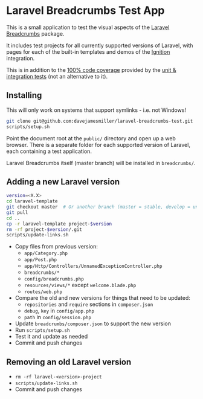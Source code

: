 # Laravel Breadcrumbs Test App

This is a small application to test the visual aspects of the [Laravel Breadcrumbs](https://github.com/davejamesmiller/laravel-breadcrumbs) package.

It includes test projects for all currently supported versions of Laravel, with pages for each of the built-in templates and demos of the [Ignition](https://github.com/facade/ignition) integration.

This is in addition to the [100% code coverage](https://coveralls.io/github/davejamesmiller/laravel-breadcrumbs?branch=master) provided by the [unit & integration tests](https://github.com/davejamesmiller/laravel-breadcrumbs/tree/master/tests) (not an alternative to it).

## Installing

This will only work on systems that support symlinks - i.e. not Windows!

```bash
git clone git@github.com:davejamesmiller/laravel-breadcrumbs-test.git
scripts/setup.sh
```

Point the document root at the `public/` directory and open up a web browser. There is a separate folder for each supported version of Laravel, each containing a test application.

Laravel Breadcrumbs itself (master branch) will be installed in `breadcrumbs/`.

## Adding a new Laravel version

```bash
version=<X.X>
cd laravel-template
git checkout master  # Or another branch (master = stable, develop = unstable, or a version number)
git pull
cd ..
cp -r laravel-template project-$version
rm -rf project-$version/.git
scripts/update-links.sh
```

- Copy files from previous version:
    - `app/Category.php`
    - `app/Post.php`
    - `app/Http/Controllers/UnnamedExceptionController.php`
    - `breadcrumbs/*`
    - `config/breadcrumbs.php`
    - `resources/views/*` except `welcome.blade.php`
    - `routes/web.php`
- Compare the old and new versions for things that need to be updated:
    - `repositories` and `require` sections in `composer.json`
    - `debug`, `key` in `config/app.php`
    - `path` in `config/session.php`
- Update `breadcrumbs/composer.json` to support the new version
- Run `scripts/setup.sh`
- Test it and update as needed
- Commit and push changes

## Removing an old Laravel version

- `rm -rf laravel-<version>-project`
- `scripts/update-links.sh`
- Commit and push changes

